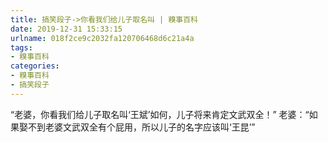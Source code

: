 ```yaml
---
title: 搞笑段子->你看我们给儿子取名叫 | 糗事百科
date: 2019-12-31 15:33:15
urlname: 018f2ce9c2032fa120706468d6c21a4a
tags: 
- 糗事百科
categories:
- 糗事百科
- 搞笑段子
---
```

“老婆，你看我们给儿子取名叫‘王斌’如何，儿子将来肯定文武双全！” 老婆：“如果娶不到老婆文武双全有个屁用，所以儿子的名字应该叫‘王昆’”


